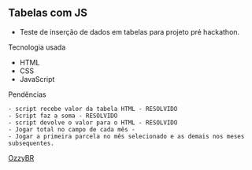 ## Tabelas com JS

- Teste de inserção de dados em tabelas para projeto pré hackathon.

Tecnologia usada
- HTML
- CSS
- JavaScript

Pendências
    
    - script recebe valor da tabela HTML - RESOLVIDO
    - Script faz a soma - RESOLVIDO
    - script devolve o valor para o HTML - RESOLVIDO
    - Jogar total no campo de cada mês - 
    - Jogar a primeira parcela no mês selecionado e as demais nos meses subsequentes. 

[OzzyBR](https://ozzybr.com.br)
